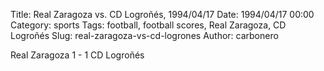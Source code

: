 Title: Real Zaragoza vs. CD Logroñés, 1994/04/17
Date: 1994/04/17 00:00
Category: sports
Tags: football, football scores, Real Zaragoza, CD Logroñés
Slug: real-zaragoza-vs-cd-logrones
Author: carbonero


Real Zaragoza 1 - 1 CD Logroñés
